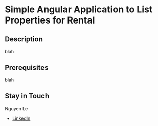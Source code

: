# Simple Angular Application to List Properties for Rental

## Description 
blah

## Prerequisites
blah

## Stay in Touch
Nguyen Le
- [LinkedIn](http://linkedin.com/in/nguyenle04/)